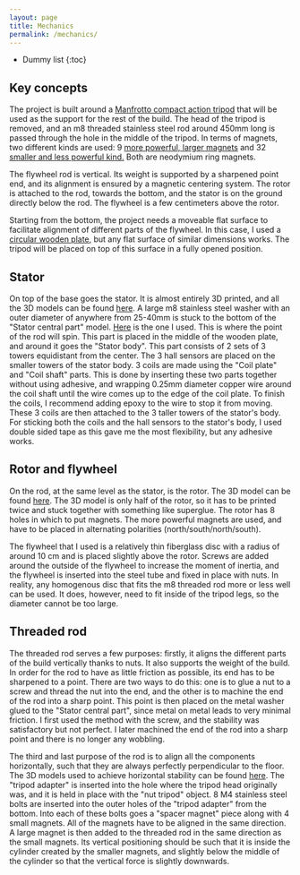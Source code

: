 ```yaml
---
layout: page
title: Mechanics
permalink: /mechanics/
---
```


* Dummy list
{:toc}

## Key concepts

The project is built around a [Manfrotto compact action tripod](https://www.manfrotto.com/us-en/compact-action-aluminium-tripod-with-hybrid-head-black-mkcompactacn-bk/) that will be used as the support for the rest of the build. The head of the tripod is removed, and an m8 threaded stainless steel rod around 450mm long is passed through the hole in the middle of the tripod. In terms of magnets, two different kinds are used: 9 [more powerful, larger magnets](https://www.magnetiques.fr/magnetique,aimant-brut-torique-19-1mm-x-9-5mm-x-6-4mm.html) and 32 [smaller and less powerful kind.](https://www.magnetiques.fr/magnetique,aimant-brut-torique-10mm-x-5mm-x-5mm.html) Both are neodymium ring magnets.

The flywheel rod is vertical. Its weight is supported by a sharpened point end, and its alignment is ensured by a magnetic centering system. The rotor is attached to the rod, towards the bottom, and the stator is on the ground directly below the rod. The flywheel is a few centimeters above the rotor.

Starting from the bottom, the project needs a moveable flat surface to facilitate alignment of different parts of the flywheel. In this case, I used a [circular wooden plate](https://www.amazon.fr/Planche-d%C3%A9couper-ronde-circulaire-double/dp/B07V1NTN4Q/ref=d_pd_sbs_sccl_4_3/259-8809813-3185141?pd_rd_w=TDy5A&content-id=amzn1.sym.6cf0f0e9-457a-4cd7-874f-213f9aec706c&pf_rd_p=6cf0f0e9-457a-4cd7-874f-213f9aec706c&pf_rd_r=J5986YE4P2V2ZJMM0XC6&pd_rd_wg=hbfkj&pd_rd_r=82deab9f-0ef2-4c8b-b7fc-b74d2204789f&pd_rd_i=B07V1NTN4Q&psc=1#customerReviews), but any flat surface of similar dimensions works. The tripod will be placed on top of this surface in a fully opened position.

## Stator

On top of the base goes the stator. It is almost entirely 3D printed, and all the 3D models can be found [here](https://github.com/a-sc/Flywheel/tree/main/mechanics/stator). A large m8 stainless steel washer with an outer diameter of anywhere from 25-40mm is stuck to the bottom of the "Stator central part" model. [Here](https://www.amazon.fr/Rondelles-Carrosserie-Inoxydable-Carrossier-ext%C3%A9rieur/dp/B0B6BS663W/ref=sr_1_25_sspa?__mk_fr_FR=%C3%85M%C3%85%C5%BD%C3%95%C3%91&crid=2RNZMAKP9CCT2&keywords=rondelle%2Bm8&qid=1673488716&s=industrial&sprefix=rondelle%2Bm8%2Cindustrial%2C99&sr=1-25-spons&sp_csd=d2lkZ2V0TmFtZT1zcF9tdGY&th=1) is the one I used. This is where the point of the rod will spin. This part is placed in the middle of the wooden plate, and around it goes the "Stator body". This part consists of 2 sets of 3 towers equidistant from the center. The 3 hall sensors are placed on the smaller towers of the stator body. 3 coils are made using the "Coil plate" and "Coil shaft" parts. This is done by inserting these two parts together without using adhesive, and wrapping 0.25mm diameter copper wire around the coil shaft until the wire comes up to the edge of the coil plate. To finish the coils, I recommend adding epoxy to the wire to stop it from moving. These 3 coils are then attached to the 3 taller towers of the stator's body. For sticking both the coils and the hall sensors to the stator's body, I used double sided tape as this gave me the most flexibility, but any adhesive works.

## Rotor and flywheel

On the rod, at the same level as the stator, is the rotor. The 3D model can be found [here](https://github.com/a-sc/Flywheel/tree/main/mechanics/rotor). The 3D model is only half of the rotor, so it has to be printed twice and stuck together with something like superglue. The rotor has 8 holes in which to put magnets. The more powerful magnets are used, and have to be placed in alternating polarities (north/south/north/south).

The flywheel that I used is a relatively thin fiberglass disc with a radius of around 10 cm and is placed slightly above the rotor. Screws are added around the outside of the flywheel to increase the moment of inertia, and the flywheel is inserted into the steel tube and fixed in place with nuts. In reality, any homogenous disc that fits the m8 threaded rod more or less well can be used. It does, however, need to fit inside of the tripod legs, so the diameter cannot be too large.

## Threaded rod

The threaded rod serves a few purposes: firstly, it aligns the different parts of the build vertically thanks to nuts. It also supports the weight of the build. In order for the rod to have as little friction as possible, its end has to be sharpened to a point. There are two ways to do this: one is to glue a nut to a screw and thread the nut into the end, and the other is to machine the end of the rod into a sharp point. This point is then placed on the metal washer glued to the "Stator central part", since metal on metal leads to very minimal friction. I first used the method with the screw, and the stability was satisfactory but not perfect. I later machined the end of the rod into a sharp point and there is no longer any wobbling.

The third and last purpose of the rod is to align all the components horizontally, such that they are always perfectly perpendicular to the floor. The 3D models used to achieve horizontal stability can be found [here](https://github.com/a-sc/Flywheel/tree/main/mechanics/central_stability). The "tripod adapter" is inserted into the hole where the tripod head originally was, and it is held in place with the "nut tripod" object. 8 M4 stainless steel bolts are inserted into the outer holes of the "tripod adapter" from the bottom. Into each of these bolts goes a "spacer magnet" piece along with 4 small magnets. All of the magnets have to be aligned in the same direction. A large magnet is then added to the threaded rod in the same direction as the small magnets. Its vertical positioning should be such that it is inside the cylinder created by the smaller magnets, and slightly below the middle of the cylinder so that the vertical force is slightly downwards.